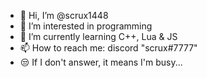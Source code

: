 - 👋 Hi, I’m @scrux1448
- 👀 I’m interested in programming
- 🌱 I’m currently learning C++, Lua & JS
- 📫 How to reach me: discord "scrux#7777"
- 😒 If I don't answer, it means I'm busy...
